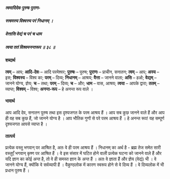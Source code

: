 ##### त्वमादिदेवः पुरुषः पुराण-
##### स्त्वमस्य विश्वस्य परं निधानम् ।
##### वेत्तासि वेद्यं च परं च धाम
##### त्वया ततं विश्वमनन्तरूप ॥ ३८ ॥

#### शब्दार्थ

**त्वम्** – आप; **आदि-देवः** – आदि परमेश्वर; **पुरुषः** – पुरुष; **पुराणः** – प्राचीन, सनातन; **त्वम्** – आप; **अस्य** – इस; **विश्वस्य** – विश्व का; **परम्** – दिव्य; **निधानम्** – आश्रय; **वैत्ता** – जानने वाला; **असि** – हओ; **वेद्यम्** – जानने योग्य, ज्ञेय; **च** – तथा; **परम्** – दिव्य; **च** – और; **धाम** – वास, आश्रय; **त्वया** – आपके द्वारा; **ततम्** – व्याप्त; **विश्वम्** – विश्व; **अनन्त-रूप** – हे अनन्त रूप वाले ।

#### भावार्थ

आप आदि देव, सनातन पुरुष तथा इस दृश्यजगत के परम आश्रय हैं । आप सब कुछ जानने वाले हैं और आप ही वह सब कुछ हैं, जो जानने योग्य है । आप भौतिक गुणों से परे परम आश्रय हैं । हे अनन्त रूप! यह सम्पूर्ण दृश्यजगत आपसे व्याप्त है ।

#### तात्पर्य

प्रत्येक वस्तु भगवान् पर आश्रित है, अतः वे ही परम आश्रय हैं । निधानम् का अर्थ है - ब्रह्म तेज समेत सारी वस्तुएँ भगवान् कृष्ण पर आश्रित हैं । वे इस संसार में घटित होने वाली प्रत्येक घटना को जानने वाले हैं और यदि ज्ञान का कोई अन्त है, तो वे ही समस्त ज्ञान के अन्त हैं । अतः वे ज्ञाता हैं और ज्ञेय (वेद्यं) भी । वे जानने योग्य हैं, क्योंकि वे सर्वव्यापी हैं । वैकुण्ठलोक में कारण स्वरूप होने से वे दिव्य हैं । वे दिव्यलोक में भी प्रधान पुरुष हैं ।
